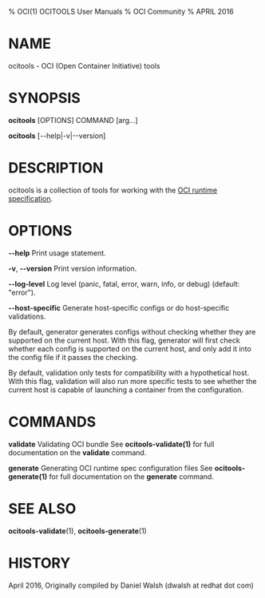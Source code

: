 % OCI(1) OCITOOLS User Manuals
% OCI Community
% APRIL 2016
# NAME
ocitools \- OCI (Open Container Initiative) tools

# SYNOPSIS
**ocitools** [OPTIONS] COMMAND [arg...]

**ocitools** [--help|-v|--version]

# DESCRIPTION
ocitools is a collection of tools for working with the [OCI runtime specification](https://github.com/opencontainers/runtime-spec).


# OPTIONS
**--help**
  Print usage statement.

**-v**, **--version**
  Print version information.

**--log-level**
  Log level (panic, fatal, error, warn, info, or debug) (default: "error").

**--host-specific**
  Generate host-specific configs or do host-specific validations.

  By default, generator generates configs without checking whether they are
  supported on the current host. With this flag, generator will first check
  whether each config is supported on the current host, and only add it into
  the config file if it passes the checking.

  By default, validation only tests for compatibility with a hypothetical host.
  With this flag, validation will also run more specific tests to see whether
  the current host is capable of launching a container from the configuration.

# COMMANDS
**validate**
  Validating OCI bundle
  See **ocitools-validate(1)** for full documentation on the **validate** command.

**generate**
  Generating OCI runtime spec configuration files
  See **ocitools-generate(1)** for full documentation on the **generate** command.

# SEE ALSO
**ocitools-validate**(1), **ocitools-generate**(1)

# HISTORY
April 2016, Originally compiled by Daniel Walsh (dwalsh at redhat dot com)
